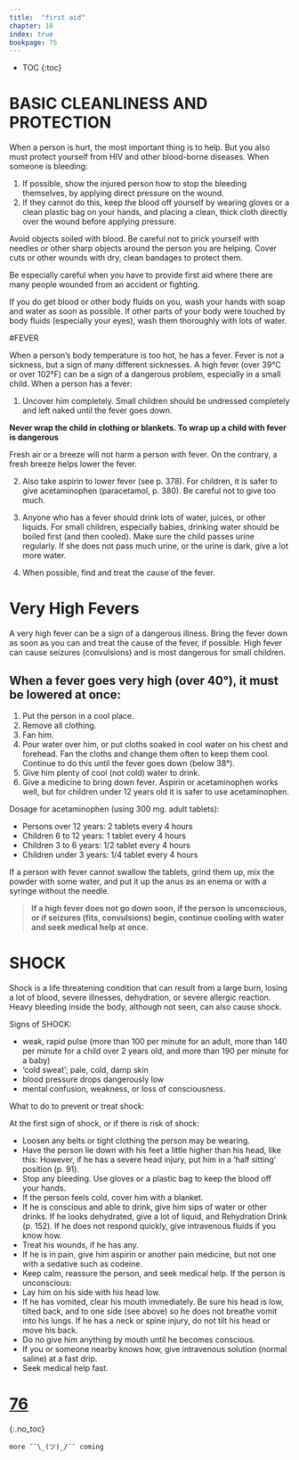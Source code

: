 ```yaml
---
title:  "first aid"
chapter: 10
index: true
bookpage: 75
---
```

* TOC
{:toc}

# BASIC CLEANLINESS AND PROTECTION

When a person is hurt, the most important thing is to help. But you also must protect yourself from HIV and other blood-borne diseases. When someone is bleeding:

  1. If possible, show the injured person how to stop the bleeding themselves, by applying direct pressure on the wound.
  2. If they cannot do this, keep the blood off yourself by wearing gloves or a clean plastic bag on your hands, and placing a clean, thick cloth directly over the wound before applying pressure.

Avoid objects soiled with blood. Be careful not to prick yourself with needles or other sharp objects around the person you are helping. Cover cuts or other wounds with dry, clean bandages to protect them.

Be especially careful when you have to provide first aid where there are many people wounded from an accident or fighting.

If you do get blood or other body fluids on you, wash your hands with soap and water as soon as possible. If other parts of your body were touched by body fluids (especially your eyes), wash them thoroughly with lots of water.

#FEVER

When a person’s body temperature is too hot, he has a fever. Fever is not a sickness, but a sign of many different sicknesses. A high fever (over 39°C or over 102°F) can be a sign of a dangerous problem, especially in a small child.
When a person has a fever:

  1. Uncover him completely. Small children should be undressed completely and left naked until the fever goes down.

  **Never wrap the child in clothing or blankets. To wrap up a child with fever is dangerous**

  Fresh air or a breeze will not harm a person with fever. On the contrary, a fresh breeze helps lower the fever.

  2. Also take aspirin to lower fever (see p. 378). For children, it is safer to give acetaminophen (paracetamol, p. 380). Be careful not to give too much.

  3. Anyone who has a fever should drink lots of water, juices, or other liquids. For small children, especially babies, drinking water should be boiled first (and then cooled). Make sure the child passes urine regularly. If she does not pass much urine, or the urine is dark, give a lot more water.

  4. When possible, find and treat the cause of the fever.


# Very High Fevers

A very high fever can be a sign of a dangerous illness. Bring the fever down as soon as you can and treat the cause of the fever, if possible. High fever can cause seizures (convulsions) and is most dangerous for small children.

## When a fever goes very high (over 40°), it must be lowered at once:

  1. Put the person in a cool place.
  2. Remove all clothing.
  3. Fan him.
  4. Pour water over him, or put cloths soaked in cool water on his chest and forehead. Fan the cloths and change them often to keep them cool. Continue to do this until the fever goes down (below 38°).
  5. Give him plenty of cool (not cold) water to drink.
  6. Give a medicine to bring down fever. Aspirin or acetaminophen works well, but for children under 12 years old it is safer to use acetaminophen.


Dosage for acetaminophen (using 300 mg. adult tablets):

- Persons over 12 years: 2 tablets every 4 hours
- Children 6 to 12 years: 1 tablet every 4 hours
- Children 3 to 6 years: 1/2 tablet every 4 hours
- Children under 3 years: 1/4 tablet every 4 hours

If a person with fever cannot swallow the tablets, grind them up, mix the powder with some water, and put it up the anus as an enema or with a syringe without the needle.

>**If a high fever does not go down soon, if the person is unconscious, or if seizures (fits, convulsions) begin, continue cooling with water and seek medical help at once.**

# SHOCK

Shock is a life threatening condition that can result from a large burn, losing a lot of blood, severe illnesses, dehydration, or severe allergic reaction. Heavy bleeding inside the body, although not seen, can also cause shock.

Signs of SHOCK:

  - weak, rapid pulse (more than 100 per minute for an adult, more than 140 per minute for a child over 2 years old, and more than 190 per minute for a baby)
  - ‘cold sweat’; pale, cold, damp skin
  - blood pressure drops dangerously low
  - mental confusion, weakness, or loss of consciousness.

What to do to prevent or treat shock:

At the first sign of shock, or if there is risk of shock:

  - Loosen any belts or tight clothing the person may be wearing.
  - Have the person lie down with his feet a little higher than his head, like this: However, if he has a severe head injury, put him in a ‘half sitting’ position (p. 91).
  - Stop any bleeding. Use gloves or a plastic bag to keep the blood off your hands.
  - If the person feels cold, cover him with a blanket.
  - If he is conscious and able to drink, give him sips of water or other drinks. If he looks dehydrated, give a lot of liquid, and Rehydration Drink (p. 152). If he does not respond quickly, give intravenous fluids if you know how.
  - Treat his wounds, if he has any.
  - If he is in pain, give him aspirin or another pain medicine, but not one with a
  sedative such as codeine.
  - Keep calm, reassure the person, and seek medical help.
  If the person is unconscious:
  - Lay him on his side with his head low.
  - If he has vomited, clear his mouth immediately. Be sure his head is low, tilted back, and to one side (see above) so he does not breathe vomit into his lungs. If he has a neck or spine injury, do not tilt his head or move his back.
  - Do no give him anything by mouth until he becomes conscious.
  - If you or someone nearby knows how, give intravenous solution (normal saline)
  at a fast drip.
  - Seek medical help fast.

# [76](#page-76)
{:.no_toc}

  ```
  more ¯¯\_(ツ)_/¯¯ coming
  ```

